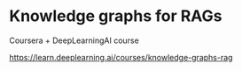 # Knowledge graphs for RAGs 

Coursera + DeepLearningAI course

https://learn.deeplearning.ai/courses/knowledge-graphs-rag


